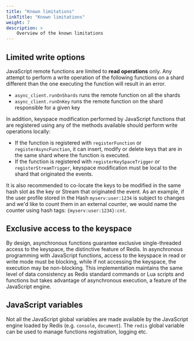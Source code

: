 ```yaml
---
title: "Known limitations"
linkTitle: "Known limitations"
weight: 7
description: >
    Overview of the known limitations
---
```


## Limited write options

JavaScript remote functions are limited to **read operations** only. Any attempt to perform a write operation of the following functions on a shard different than the one executing the function will result in an error.

- `async_client.runOnShards` runs the remote function on all the shards
- `async_client.runOnKey` runs the remote function on the shard responsible for a given key

In addition, keyspace modification performed by JavaScript functions that are registered using any of the methods available should perform write operations locally:

- If the function is registered with `registerFunction` or `registerAsyncFunction`, it can insert, modify or delete keys that are in the same shard where the function is executed.
- If the function is registered with `registerKeySpaceTrigger` or `registerStreamTrigger`, keyspace modification must be local to the shard that originated the events.

It is also recommended to co-locate the keys to be modified in the same hash slot as the key or Stream that originated the event. As an example, if the user profile stored in the Hash `myserv:user:1234` is subject to changes and we'd like to count them in an external counter, we would name the counter using hash tags: `{myserv:user:1234}:cnt`.

## Exclusive access to the keyspace

By design, asynchronous functions guarantee exclusive single-threaded access to the keyspace, the distinctive feature of Redis. In asynchronous programming with JavaScript functions, access to the keyspace in read or write mode must be blocking, while if not accessing the keyspace, the execution may be non-blocking. This implementation maintains the same level of data consistency as Redis standard commands or Lua scripts and functions but takes advantage of asynchronous execution, a feature of the JavaScript engine.

## JavaScript variables

Not all the JavaScript global variables are made available by the JavaScript engine loaded by Redis (e.g. `console`, `document`). The `redis` global variable can be used to manage functions registration, logging etc. 


